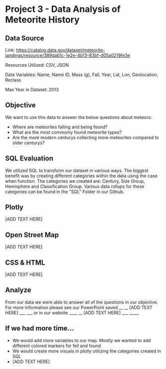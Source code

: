 # Project 3 - Data Analysis of Meteorite History

## Data Source

Link: https://catalog.data.gov/dataset/meteorite-landings/resource/389dab1c-1e2e-4b13-83bf-d05a0219fe3e  <br />

Resources Utilized: CSV, JSON  <br />

Data Variables: Name, Name ID, Mass (g), Fall, Year, Lat, Lon, Geolocation, Reclass  <br />

Max Year in Dataset: 2013  <br />

## Objective

We want to use this data to answer the below questions about meteors: 
- Where are meteorites falling and being found?
- What are the most commonly found meteorite types?
- Are the more modern centurys collecting more meteorites compared to older centurys?

## SQL Evaluation 

We utilized SQL to transform our dataset in various ways. The biggest benefit was by creating different categories within the data using the case when function.  The categories we created are: Century, Size Group, Hemisphere and Classification Group. Various data rollups for these categories can be found in the "SQL" Folder in our Github.

## Plotly 

[ADD TEXT HERE]

## Open Street Map

[ADD TEXT HERE]

## CSS & HTML

[ADD TEXT HERE]

## Analyze

From our data we were able to answer all of the questions in our objective.  For more information please see our PowerPoint saved __ __ [ADD TEXT HERE] ___ ___ or in our website ____ __ [ADD TEXT HERE] ___ _____

## If we had more time...

- We would add more variables to our map.  Mostly we wanted to add different colored markers for fell and found 
- We would create more visuals in plotly utilizing the categories created in SQL 
- [ADD TEXT HERE]
